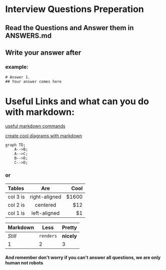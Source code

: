 # Interview Questions Preperation

## Read the Questions and Answer them in ANSWERS.md
## Write your answer after ## 
### example:
```
# Answer 1.
## Your answer comes here
```



# Useful Links and what can you do with markdown:


[useful markdown commands](https://github.com/adam-p/markdown-here/wiki/Markdown-Cheatsheet)

[create cool diagrams with markdown](https://support.typora.io/Draw-Diagrams-With-Markdown/)




```mermaid
graph TD;
    A-->B;
    A-->C;
    B-->D;
    C-->D;
```

### or

| Tables        | Are           | Cool  |
| :------------- |:-------------:| -----:|
| col 3 is      | right-aligned | $1600 |
| col 2 is      | centered      |   $12 |
| col 1 is      | left-aligned  |    $1 |


Markdown | Less | Pretty
--- | --- | ---
*Still* | `renders` | **nicely**
1 | 2 | 3


#### And remember don't worry if you can't answer all questions, we are only human not robots


